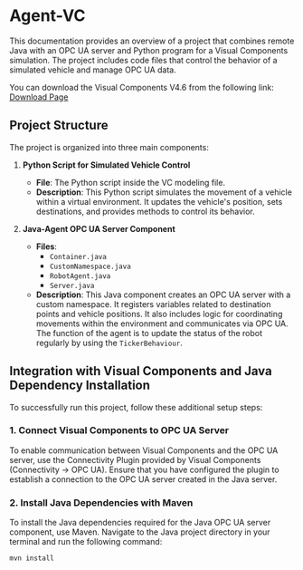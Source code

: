 # Agent-VC

This documentation provides an overview of a project that combines remote Java with an OPC UA server and Python program for a Visual Components simulation. The project includes code files that control the behavior of a simulated vehicle and manage OPC UA data.

You can download the Visual Components V4.6 from the following link: [Download Page](https://download.visualcomponents.net/installers/VisualComponents/4.6.0/VisualComponentsPremiumSetup_64.exe)

## Project Structure

The project is organized into three main components:

1. **Python Script for Simulated Vehicle Control**
   - **File**: The Python script inside the VC modeling file.
   - **Description**: This Python script simulates the movement of a vehicle within a virtual environment. It updates the vehicle's position, sets destinations, and provides methods to control its behavior.

2. **Java-Agent OPC UA Server Component**
   - **Files**:
     - `Container.java`
     - `CustomNamespace.java`
     - `RobotAgent.java`
     - `Server.java`
   - **Description**: This Java component creates an OPC UA server with a custom namespace. It registers variables related to destination points and vehicle positions. It also includes logic for coordinating movements within the environment and communicates via OPC UA. The function of the agent is to update the status of the robot regularly by using the ``TickerBehaviour``.


## Integration with Visual Components and Java Dependency Installation

To successfully run this project, follow these additional setup steps:

### 1. Connect Visual Components to OPC UA Server

To enable communication between Visual Components and the OPC UA server, use the Connectivity Plugin provided by Visual Components (Connectivity -> OPC UA). Ensure that you have configured the plugin to establish a connection to the OPC UA server created in the Java server.

### 2. Install Java Dependencies with Maven

To install the Java dependencies required for the Java OPC UA server component, use Maven. Navigate to the Java project directory in your terminal and run the following command:

```bash
mvn install
```
